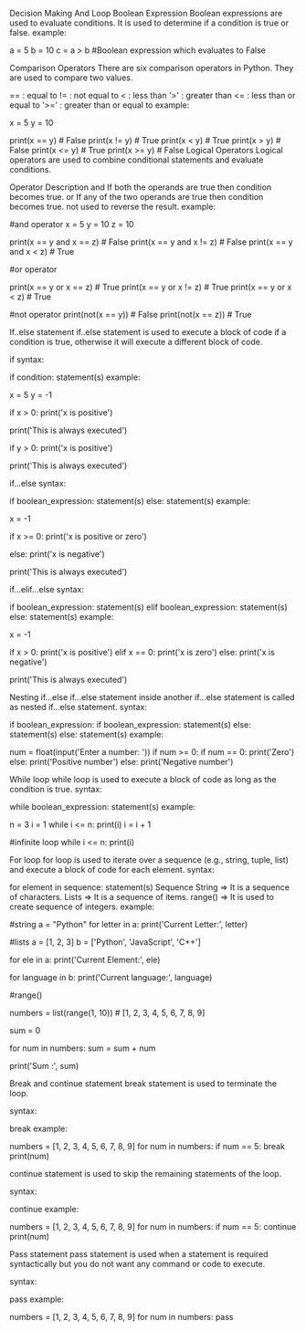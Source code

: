 

Decision Making And Loop
Boolean Expression
Boolean expressions are used to evaluate conditions. It is used to determine if a condition is true or false. example:

a = 5
b = 10
c = a > b #Boolean expression which evaluates to False



Comparison Operators
There are six comparison operators in Python. They are used to compare two values.

== : equal to
!= : not equal to
< : less than
'>' : greater than
<= : less than or equal to
'>=' : greater than or equal to
example:

x = 5
y = 10

print(x == y) # False
print(x != y) # True
print(x < y) # True
print(x > y) # False
print(x <= y) # True
print(x >= y) # False
Logical Operators
Logical operators are used to combine conditional statements and evaluate conditions.



Operator	Description
and	If both the operands are true then condition becomes true.
or	If any of the two operands are true then condition becomes true.
not	used to reverse the result.
example:

#and operator
x = 5
y = 10
z = 10

print(x == y and x == z) # False
print(x == y and x != z) # False
print(x == y and x < z) # True

#or operator

print(x == y or x == z) # True
print(x == y or x != z)  # True
print(x == y or x < z) # True

#not operator
print(not(x == y)) # False
print(not(x == z)) # True



If..else statement
if..else statement is used to execute a block of code if a condition is true, otherwise it will execute a different block of code.

if
syntax:

if condition:
    statement(s)
example:

x = 5
y = -1

if x > 0:
    print('x is positive')

print('This is always executed')

if y > 0:
    print('x is positive')

print('This is always executed')



if...else
syntax:

if boolean_expression:
    statement(s)
else:
    statement(s)
example:

x = -1

if x >= 0:
    print('x is positive or zero')

else:
    print('x is negative')

print('This is always executed')



if...elif...else
syntax:

if boolean_expression:
    statement(s)
elif boolean_expression:
    statement(s)
else:
    statement(s)
example:

x = -1

if x > 0:
    print('x is positive')
elif x == 0:
    print('x is zero')
else:
    print('x is negative')

print('This is always executed')




Nesting if...else
if...else statement inside another if...else statement is called as nested if...else statement. syntax:

if boolean_expression:
    if boolean_expression:
        statement(s)
    else:
        statement(s)
else:
    statement(s)
example:

num  = float(input('Enter a number: '))
if num >= 0:
    if num == 0:
        print('Zero')
    else:
        print('Positive number')
else:
    print('Negative number')



While loop
while loop is used to execute a block of code as long as the condition is true. syntax:

while boolean_expression:
    statement(s)
example:

n = 3
i = 1
while i <= n:
    print(i)
    i = i + 1

#infinite loop
while i <= n:
    print(i)


For loop
for loop is used to iterate over a sequence (e.g., string, tuple, list) and execute a block of code for each element.
syntax:

for element in sequence:
    statement(s)
Sequence
String => It is a sequence of characters.
Lists => It is a sequence of items.
range() => It is used to create sequence of integers.
example:


#string
a = "Python"
for letter in a:
    print('Current Letter:', letter)

#lists
a = [1, 2, 3]
b = ['Python', 'JavaScript', 'C++']

for ele in a:
    print('Current Element:', ele)

for language in b:
    print('Current language:', language)

#range()

numbers = list(range(1, 10)) # [1, 2, 3, 4, 5, 6, 7, 8, 9]

sum = 0

for num in numbers:
    sum = sum + num

print('Sum :', sum)



Break and continue statement
break statement is used to terminate the loop.

syntax:

break
example:

numbers = [1, 2, 3, 4, 5, 6, 7, 8, 9]
for num in numbers:
    if num == 5:
        break
    print(num)



continue statement is used to skip the remaining statements of the loop.

syntax:

continue
example:

numbers = [1, 2, 3, 4, 5, 6, 7, 8, 9]
for num in numbers:
    if num == 5:
        continue
    print(num)



    
Pass statement
pass statement is used when a statement is required syntactically but you do not want any command or code to execute.

syntax:

pass
example:

numbers = [1, 2, 3, 4, 5, 6, 7, 8, 9]
for num in numbers:
    pass
